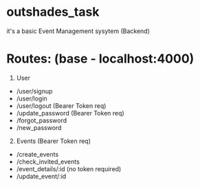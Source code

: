 # outshades_task

it's a basic Event Management sysytem (Backend)

# Routes: (base - localhost:4000)
1. User
- /user/signup 
- /user/login
- /user/logout (Bearer Token req)
- /update_password (Bearer Token req)
- /forgot_password
- /new_password

2. Events (Bearer Token req)
- /create_events 
- /check_invited_events
- /event_details/:id (no token required)
- /update_event/:id

